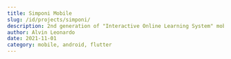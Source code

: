 ```yaml
---
title: Simponi Mobile
slug: /id/projects/simponi/
description: 2nd generation of "Interactive Online Learning System" mobile app at MDP University powered by Flutter.
author: Alvin Leonardo
date: 2021-11-01
category: mobile, android, flutter
---
```

